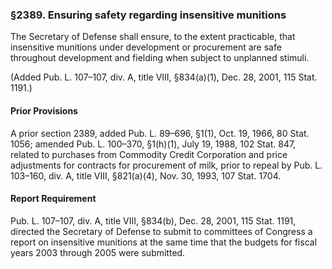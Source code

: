 ### §2389. Ensuring safety regarding insensitive munitions ###

The Secretary of Defense shall ensure, to the extent practicable, that insensitive munitions under development or procurement are safe throughout development and fielding when subject to unplanned stimuli.

(Added Pub. L. 107–107, div. A, title VIII, §834(a)(1), Dec. 28, 2001, 115 Stat. 1191.)

#### Prior Provisions ####

A prior section 2389, added Pub. L. 89–696, §1(1), Oct. 19, 1966, 80 Stat. 1056; amended Pub. L. 100–370, §1(h)(1), July 19, 1988, 102 Stat. 847, related to purchases from Commodity Credit Corporation and price adjustments for contracts for procurement of milk, prior to repeal by Pub. L. 103–160, div. A, title VIII, §821(a)(4), Nov. 30, 1993, 107 Stat. 1704.

#### Report Requirement ####

Pub. L. 107–107, div. A, title VIII, §834(b), Dec. 28, 2001, 115 Stat. 1191, directed the Secretary of Defense to submit to committees of Congress a report on insensitive munitions at the same time that the budgets for fiscal years 2003 through 2005 were submitted.
